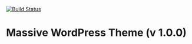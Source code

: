 [![Build Status](https://travis-ci.org/Automattic/_s.svg?branch=master)](https://travis-ci.org/Automattic/_s)

Massive WordPress Theme (v 1.0.0)
===